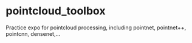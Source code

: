 # pointcloud_toolbox
Practice expo for pointcloud processing, including pointnet, pointnet++, pointcnn, densenet,...
